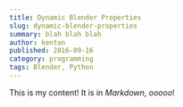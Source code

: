 ```yaml
---
title: Dynamic Blender Properties
slug: dynamic-blender-properties
summary: blah blah blah
author: kenton
published: 2016-09-16
category: programming
tags: Blender, Python
---
```


This is my content! It is in *Markdown*, _ooooo_!
